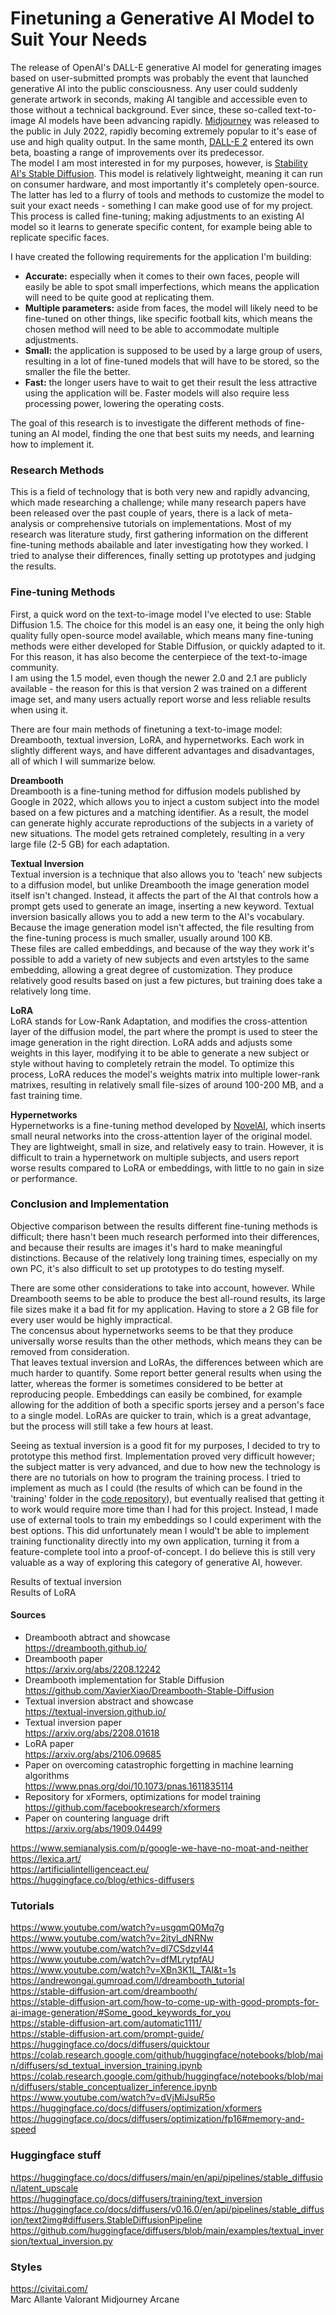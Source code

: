 # Finetuning a Generative AI Model to Suit Your Needs
The release of OpenAI's DALL-E generative AI model for generating images based on user-submitted prompts was probably the event that launched generative AI into the public consciousness. Any user could suddenly generate artwork in seconds, making AI tangible and accessible even to those without a technical background.
Ever since, these so-called text-to-image AI models have been advancing rapidly. [Midjourney]() was released to the public in July 2022, rapidly becoming extremely popular to it's ease of use and high quality output. In the same month, [DALL-E 2]() entered its own beta, boasting a range of improvements over its predecessor.  
The model I am most interested in for my purposes, however, is [Stability AI's Stable Diffusion](). This model is relatively lightweight, meaning it can run on consumer hardware, and most importantly it's completely open-source. The latter has led to a flurry of tools and methods to customize the model to suit your exact needs - something I can make good use of for my project. This process is called fine-tuning; making adjustments to an existing AI model so it learns to generate specific content, for example being able to replicate specific faces.

I have created the following requirements for the application I'm building:  
- **Accurate:** especially when it comes to their own faces, people will easily be able to spot small imperfections, which means the application will need to be quite good at replicating them.
- **Multiple parameters:** aside from faces, the model will likely need to be fine-tuned on other things, like specific football kits, which means the chosen method will need to be able to accommodate multiple adjustments.
- **Small:** the application is supposed to be used by a large group of users, resulting in a lot of fine-tuned models that will have to be stored, so the smaller the file the better.
- **Fast:** the longer users have to wait to get their result the less attractive using the application will be. Faster models will also require less processing power, lowering the operating costs.

The goal of this research is to investigate the different methods of fine-tuning an AI model, finding the one that best suits my needs, and learning how to implement it. 

### Research Methods
This is a field of technology that is both very new and rapidly advancing, which made researching a challenge; while many research papers have been released over the past couple of years, there is a lack of meta-analysis or comprehensive tutorials on implementations. Most of my research was literature study, first gathering information on the different fine-tuning methods abailable and later investigating how they worked. I tried to analyse their differences, finally setting up prototypes and judging the results.

### Fine-tuning Methods
First, a quick word on the text-to-image model I've elected to use: Stable Diffusion 1.5. The choice for this model is an easy one, it being the only high quality fully open-source model available, which means many fine-tuning methods were either developed for Stable Diffusion, or quickly adapted to it. For this reason, it has also become the centerpiece of the text-to-image community.  
I am using the 1.5 model, even though the newer 2.0 and 2.1 are publicly available - the reason for this is that version 2 was trained on a different image set, and many users actually report worse and less reliable results when using it.

There are four main methods of finetuning a text-to-image model: Dreambooth, textual inversion, LoRA, and hypernetworks. Each work in slightly different ways, and have different advantages and disadvantages, all of which I will summarize below.

**Dreambooth**  
Dreambooth is a fine-tuning method for diffusion models published by Google in 2022, which allows you to inject a custom subject into the model based on a few pictures and a matching identifier. As a result, the model can generate highly accurate reproductions of the subjects in a variety of new situations. The model gets retrained completely, resulting in a very large file (2-5 GB) for each adaptation.
  
**Textual Inversion**  
Textual inversion is a technique that also allows you to 'teach' new subjects to a diffusion model, but unlike Dreambooth the image generation model itself isn't changed. Instead, it affects the part of the AI that controls how a prompt gets used to generate an image, inserting a new keyword. Textual inversion basically allows you to add a new term to the AI's vocabulary. Because the image generation model isn't affected, the file resulting from the fine-tuning process is much smaller, usually around 100 KB.  
These files are called embeddings, and because of the way they work it's possible to add a variety of new subjects and even artstyles to the same embedding, allowing a great degree of customization. They produce relatively good results based on just a few pictures, but training does take a relatively long time.

**LoRA**  
LoRA stands for Low-Rank Adaptation, and modifies the cross-attention layer of the diffusion model, the part where the prompt is used to steer the image generation in the right direction. LoRA adds and adjusts some weights in this layer, modifying it to be able to generate a new subject or style without having to completely retrain the model. To optimize this process, LoRA reduces the model's weights matrix into multiple lower-rank matrixes, resulting in relatively small file-sizes of around 100-200 MB, and a fast training time.  

**Hypernetworks**  
Hypernetworks is a fine-tuning method developed by [NovelAI](), which inserts small neural networks into the cross-attention layer of the original model. They are lightweight, small in size, and relatively easy to train. However, it is difficult to train a hypernetwork on multiple subjects, and users report worse results compared to LoRA or embeddings, with little to no gain in size or performance.

### Conclusion and Implementation
Objective comparison between the results different fine-tuning methods is difficult; there hasn't been much research performed into their differences, and because their results are images it's hard to make meaningful distinctions. Because of the relatively long training times, especially on my own PC, it's also difficult to set up prototypes to do testing myself.

There are some other considerations to take into account, however. While Dreambooth seems to be able to produce the best all-round results, its large file sizes make it a bad fit for my application. Having to store a 2 GB file for every user would be highly impractical.  
The concensus about hypernetworks seems to be that they produce universally worse results than the other methods, which means they can be removed from consideration.  
That leaves textual inversion and LoRAs, the differences between which are much harder to quantify. Some report better general results when using the latter, whereas the former is sometimes considered to be better at reproducing people. Embeddings can easily be combined, for example allowing for the addition of both a specific sports jersey and a person's face to a single model. LoRAs are quicker to train, which is a great advantage, but the process will still take a few hours at least.

Seeing as textual inversion is a good fit for my purposes, I decided to try to prototype this method first. Implementation proved very difficult however; the subject matter is very advanced, and due to how new the technology is there are no tutorials on how to program the training process. I tried to implement as much as I could (the results of which can be found in the 'training' folder in the [code repository]()), but eventually realised that getting it to work would require more time than I had for this project.
Instead, I made use of external tools to train my embeddings so I could experiment with the best options. This did unfortunately mean I would't be able to implement training functionality directly into my own application, turning it from a feature-complete tool into a proof-of-concept. I do believe this is still very valuable as a way of exploring this category of generative AI, however.

Results of textual inversion  
Results of LoRA

#### Sources
- Dreambooth abtract and showcase  
https://dreambooth.github.io/  
- Dreambooth paper  
https://arxiv.org/abs/2208.12242  
- Dreambooth implementation for Stable Diffusion  
https://github.com/XavierXiao/Dreambooth-Stable-Diffusion  
- Textual inversion abstract and showcase  
https://textual-inversion.github.io/  
- Textual inversion paper  
https://arxiv.org/abs/2208.01618  
- LoRA paper  
https://arxiv.org/abs/2106.09685  
- Paper on overcoming catastrophic forgetting in machine learning algorithms  
https://www.pnas.org/doi/10.1073/pnas.1611835114  
- Repository for xFormers, optimizations for model training  
https://github.com/facebookresearch/xformers  
- Paper on countering language drift  
https://arxiv.org/abs/1909.04499   

https://www.semianalysis.com/p/google-we-have-no-moat-and-neither  
https://lexica.art/  
https://artificialintelligenceact.eu/  
https://huggingface.co/blog/ethics-diffusers  

### Tutorials
https://www.youtube.com/watch?v=usgqmQ0Mq7g  
https://www.youtube.com/watch?v=2ityl_dNRNw  
https://www.youtube.com/watch?v=dl7CSdzvl44  
https://www.youtube.com/watch?v=dfMLrytpfAU  
https://www.youtube.com/watch?v=XBn3K1L_TAI&t=1s  
https://andrewongai.gumroad.com/l/dreambooth_tutorial  
https://stable-diffusion-art.com/dreambooth/  
https://stable-diffusion-art.com/how-to-come-up-with-good-prompts-for-ai-image-generation/#Some_good_keywords_for_you  
https://stable-diffusion-art.com/automatic1111/  
https://stable-diffusion-art.com/prompt-guide/  
https://huggingface.co/docs/diffusers/quicktour
https://colab.research.google.com/github/huggingface/notebooks/blob/main/diffusers/sd_textual_inversion_training.ipynb
https://colab.research.google.com/github/huggingface/notebooks/blob/main/diffusers/stable_conceptualizer_inference.ipynb
https://www.youtube.com/watch?v=dVjMiJsuR5o
https://huggingface.co/docs/diffusers/optimization/xformers
https://huggingface.co/docs/diffusers/optimization/fp16#memory-and-speed

### Huggingface stuff
https://huggingface.co/docs/diffusers/main/en/api/pipelines/stable_diffusion/latent_upscale
https://huggingface.co/docs/diffusers/training/text_inversion
https://huggingface.co/docs/diffusers/v0.16.0/en/api/pipelines/stable_diffusion/text2img#diffusers.StableDiffusionPipeline
https://github.com/huggingface/diffusers/blob/main/examples/textual_inversion/textual_inversion.py


### Styles
https://civitai.com/   
Marc Allante
Valorant
Midjourney
Arcane
